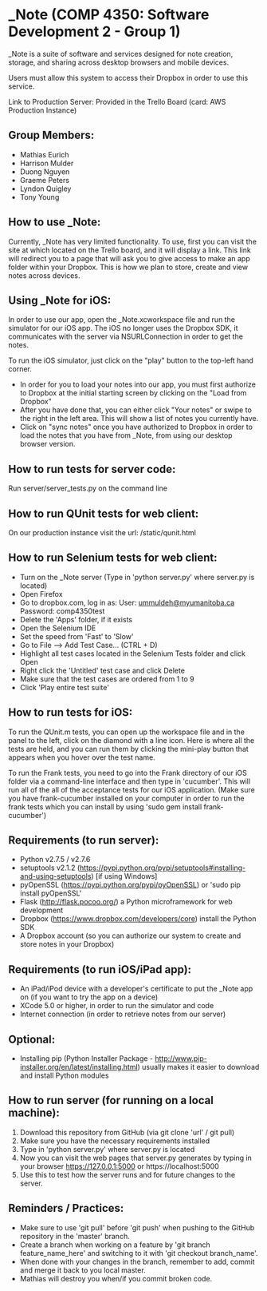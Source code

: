 _Note (COMP 4350: Software Development 2 - Group 1)
==============
_Note is a suite of software and services designed for note creation, storage, 
and sharing across desktop browsers and mobile devices.

Users must allow this system to access their Dropbox in order to use this
service.

Link to Production Server: Provided in the Trello Board (card: AWS Production Instance)

Group Members:
---
- Mathias Eurich
- Harrison Mulder
- Duong Nguyen 
- Graeme Peters
- Lyndon Quigley
- Tony Young

How to use _Note:
---
Currently, _Note has very limited functionality.  To use, first you can visit the site at which located on the Trello board, and it will display a link.  This link will redirect you to a page that will ask you to give access to make an app folder within your Dropbox.  This is how we plan to store, create and view notes across devices.

Using _Note for iOS:
---
In order to use our app, open the _Note.xcworkspace file and run the simulator for our iOS app.  The iOS no longer uses the Dropbox SDK, it communicates with the server via NSURLConnection in order to get the notes.

To run the iOS simulator, just click on the "play" button to the top-left hand corner.
- In order for you to load your notes into our app, you must first authorize to Dropbox at the initial starting screen by clicking on the "Load from Dropbox"
- After you have done that, you can either click "Your notes" or swipe to the right in the left area.  This will show a list of notes you currently have.
- Click on "sync notes" once you have authorized to Dropbox in order to load the notes that you have from _Note, from using our desktop browser version.

How to run tests for server code:
---
Run server/server_tests.py on the command line

How to run QUnit tests for web client:
---
On our production instance visit the url: /static/qunit.html

How to run Selenium tests for web client:
---
- Turn on the _Note server (Type in 'python server.py' where server.py is located)
- Open Firefox
- Go to dropbox.com, log in as:
        User: ummuldeh@myumanitoba.ca
        Password: comp4350test
- Delete the 'Apps' folder, if it exists
- Open the Selenium IDE
- Set the speed from 'Fast' to 'Slow'
- Go to File --> Add Test Case... (CTRL + D)
- Highlight all test cases located in the Selenium Tests folder and click Open
- Right click the 'Untitled' test case and click Delete
- Make sure that the test cases are ordered from 1 to 9
- Click 'Play entire test suite'

How to run tests for iOS:
---
To run the QUnit.m tests, you can open up the workspace file and in the panel to the left, click on the diamond with a line icon.  Here is where all the tests are held, and you can run them by clicking the mini-play button that appears when you hover over the test name.

To run the Frank tests, you need to go into the Frank directory of our iOS folder via a command-line interface and then type in 'cucumber'.  This will run all of the all of the acceptance tests for our iOS application. (Make sure you have frank-cucumber installed on your computer in order to run the frank tests which you can install by using 'sudo gem install frank-cucumber')

Requirements (to run server):
---
- Python v2.7.5 / v2.7.6
- setuptools v2.1.2 (https://pypi.python.org/pypi/setuptools#installing-and-using-setuptools) [if using Windows]
- pyOpenSSL (https://pypi.python.org/pypi/pyOpenSSL) or 'sudo pip install pyOpenSSL'
- Flask (http://flask.pocoo.org/) a Python microframework for web development
- Dropbox (https://www.dropbox.com/developers/core) install the Python SDK
- A Dropbox account (so you can authorize our system to create and store notes in your Dropbox)

Requirements (to run iOS/iPad app):
---
- An iPad/iPod device with a developer's certificate to put the _Note app on (if you want to try the app on a device)
- XCode 5.0 or higher, in order to run the simulator and code
- Internet connection (in order to retrieve notes from our server)

Optional:
---
- Installing pip (Python Installer Package - http://www.pip-installer.org/en/latest/installing.html) usually makes it easier to download and install Python modules

How to run server (for running on a local machine):
---
1. Download this repository from GitHub (via git clone 'url' / git pull)
2. Make sure you have the necessary requirements installed
3. Type in 'python server.py' where server.py is located
4. Now you can visit the web pages that server.py generates by typing in your browser https://127.0.0.1:5000 or https://localhost:5000
5. Use this to test how the server runs and for future changes to the server.

Reminders / Practices:
---
- Make sure to use 'git pull' before 'git push' when pushing to the GitHub repository in the 'master' branch.
- Create a branch when working on a feature by 'git branch feature_name_here' and switching to it with 'git checkout branch_name'.
- When done with your changes in the branch, remember to add, commit and merge it back to you local master.
- Mathias will destroy you when/if you commit broken code.

